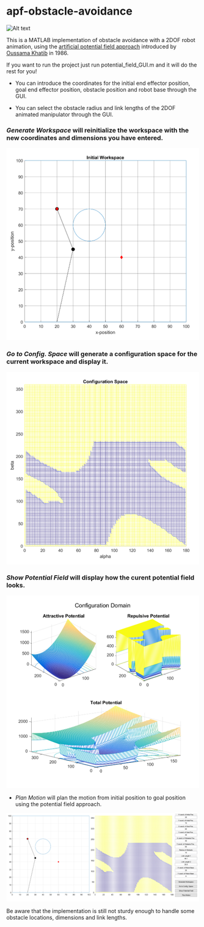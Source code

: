 # apf-obstacle-avoidance

![Alt text](./Supplement/animated.gif?raw=true "Animated Potential Field")

This is a MATLAB implementation of obstacle avoidance with a 2DOF robot animation, using the [artificial potential field approach](https://cs.stanford.edu/group/manips/publications/pdfs/Khatib_1986_IJRR.pdf) introduced by [Oussama Khatib](https://cs.stanford.edu/groups/manips/ok.html) in 1986.

If you want to run the project just run potential_field_GUI.m and it will do the rest for you!

* You can introduce the coordinates for the initial end effector position, goal end effector position, obstacle position and robot base through the GUI.

* You can select the obstacle radius and link lengths of the 2DOF animated manipulator through the GUI.

### *Generate Workspace* will reinitialize the workspace with the new coordinates and dimensions you have entered.

![Alt text](./Figures/Workspace.png?raw=true "Initial Workspace")

### *Go to Config. Space* will generate a configuration space for the current workspace and display it.

![Alt text](./Figures/configspace.png?raw=true "Generated configuration space for the given initial workspace above")

### *Show Potential Field* will display how the curent potential field looks.

![Alt text](./Figures/potentials.png?raw=true "How the potential field looks like for the current configuration space")

* *Plan Motion* will plan the motion from initial position to goal position using the potential field approach.

![Alt text](./Figures/motion.png?raw=true "Whole GUI")

Be aware that the implementation is still not sturdy enough to handle some obstacle locations, dimensions and link lengths.